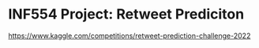 # INF554 Project: Retweet Prediciton
https://www.kaggle.com/competitions/retweet-prediction-challenge-2022
